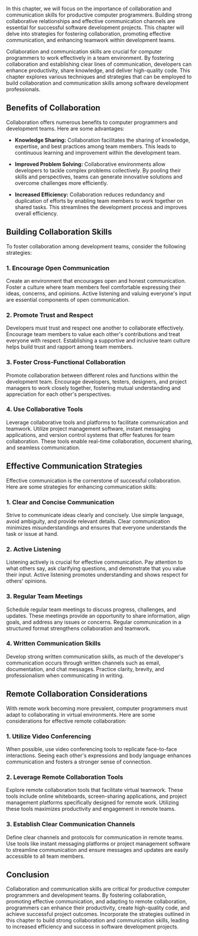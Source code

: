 
In this chapter, we will focus on the importance of collaboration and communication skills for productive computer programmers. Building strong collaborative relationships and effective communication channels are essential for successful software development projects. This chapter will delve into strategies for fostering collaboration, promoting effective communication, and enhancing teamwork within development teams.

Collaboration and communication skills are crucial for computer programmers to work effectively in a team environment. By fostering collaboration and establishing clear lines of communication, developers can enhance productivity, share knowledge, and deliver high-quality code. This chapter explores various techniques and strategies that can be employed to build collaboration and communication skills among software development professionals.

**Benefits of Collaboration**
-----------------------------

Collaboration offers numerous benefits to computer programmers and development teams. Here are some advantages:

* **Knowledge Sharing:** Collaboration facilitates the sharing of knowledge, expertise, and best practices among team members. This leads to continuous learning and improvement within the development team.

* **Improved Problem Solving:** Collaborative environments allow developers to tackle complex problems collectively. By pooling their skills and perspectives, teams can generate innovative solutions and overcome challenges more efficiently.

* **Increased Efficiency:** Collaboration reduces redundancy and duplication of efforts by enabling team members to work together on shared tasks. This streamlines the development process and improves overall efficiency.

**Building Collaboration Skills**
---------------------------------

To foster collaboration among development teams, consider the following strategies:

### **1. Encourage Open Communication**

Create an environment that encourages open and honest communication. Foster a culture where team members feel comfortable expressing their ideas, concerns, and opinions. Active listening and valuing everyone's input are essential components of open communication.

### **2. Promote Trust and Respect**

Developers must trust and respect one another to collaborate effectively. Encourage team members to value each other's contributions and treat everyone with respect. Establishing a supportive and inclusive team culture helps build trust and rapport among team members.

### **3. Foster Cross-Functional Collaboration**

Promote collaboration between different roles and functions within the development team. Encourage developers, testers, designers, and project managers to work closely together, fostering mutual understanding and appreciation for each other's perspectives.

### **4. Use Collaborative Tools**

Leverage collaborative tools and platforms to facilitate communication and teamwork. Utilize project management software, instant messaging applications, and version control systems that offer features for team collaboration. These tools enable real-time collaboration, document sharing, and seamless communication.

**Effective Communication Strategies**
--------------------------------------

Effective communication is the cornerstone of successful collaboration. Here are some strategies for enhancing communication skills:

### **1. Clear and Concise Communication**

Strive to communicate ideas clearly and concisely. Use simple language, avoid ambiguity, and provide relevant details. Clear communication minimizes misunderstandings and ensures that everyone understands the task or issue at hand.

### **2. Active Listening**

Listening actively is crucial for effective communication. Pay attention to what others say, ask clarifying questions, and demonstrate that you value their input. Active listening promotes understanding and shows respect for others' opinions.

### **3. Regular Team Meetings**

Schedule regular team meetings to discuss progress, challenges, and updates. These meetings provide an opportunity to share information, align goals, and address any issues or concerns. Regular communication in a structured format strengthens collaboration and teamwork.

### **4. Written Communication Skills**

Develop strong written communication skills, as much of the developer's communication occurs through written channels such as email, documentation, and chat messages. Practice clarity, brevity, and professionalism when communicating in writing.

**Remote Collaboration Considerations**
---------------------------------------

With remote work becoming more prevalent, computer programmers must adapt to collaborating in virtual environments. Here are some considerations for effective remote collaboration:

### **1. Utilize Video Conferencing**

When possible, use video conferencing tools to replicate face-to-face interactions. Seeing each other's expressions and body language enhances communication and fosters a stronger sense of connection.

### **2. Leverage Remote Collaboration Tools**

Explore remote collaboration tools that facilitate virtual teamwork. These tools include online whiteboards, screen-sharing applications, and project management platforms specifically designed for remote work. Utilizing these tools maximizes productivity and engagement in remote teams.

### **3. Establish Clear Communication Channels**

Define clear channels and protocols for communication in remote teams. Use tools like instant messaging platforms or project management software to streamline communication and ensure messages and updates are easily accessible to all team members.

Conclusion
----------

Collaboration and communication skills are critical for productive computer programmers and development teams. By fostering collaboration, promoting effective communication, and adapting to remote collaboration, programmers can enhance their productivity, create high-quality code, and achieve successful project outcomes. Incorporate the strategies outlined in this chapter to build strong collaboration and communication skills, leading to increased efficiency and success in software development projects.
